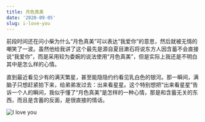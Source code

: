 ```yaml
---
title: 月色真美
date: '2020-09-05'
slug: i-love-you
---
```


前段时间还在问小柴为什么“月色真美”可以表达“我爱你”的意思，然后就被无情的嘲笑了一波。虽然他给我讲了这个最先是源自夏目漱石将说东方人因含蓄不会直接说“我爱你”，而是采用较为委婉的说法使用“月色真美”，但是实际上我还是不明白其中是怎么样的心情。

直到最近看见少有的满天繁星，甚至能隐隐约约看见乳白色的银河。那一瞬间，满脑子只想赶紧拍下来，给弟弟发过去：出来看星星。这个特别想把“出来看星星”告诉一个人的瞬间，我似乎懂了“月色真美”是怎样的一种心情，那是和含蓄无关的东西，而且是含蓄的反面，是很直接的情话。

![I love you](https://db.songqi.online/i-love-you.jpg)
